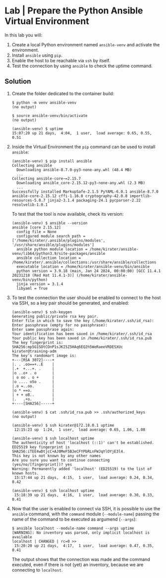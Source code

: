 # Lab | Prepare the Python Ansible Virtual Environment

In this lab you will:

1. Create a local Python environment named `ansible-venv` and activate the
   environment.
2. Install `ansible` using `pip`.
3. Enable the host to be reachable via `ssh` by itself.
4. Test the connection by using `ansible` to check the uptime command.

## Solution

1. Create the folder dedicated to the container build:

   ```console
   $ python -m venv ansible-venv
   (no output)

   $ source ansible-venv/bin/activate
   (no output)

   (ansible-venv) $ uptime
   15:07:20 up 21 days,  4:04,  1 user,  load average: 0.65, 0.55, 0.51
   ```

2. Inside the Virtual Environment the `pip` command can be used to install
   `ansible`:

   ```console
   (ansible-venv) $ pip install ansible
   Collecting ansible
     Downloading ansible-8.7.0-py3-none-any.whl (48.4 MB)
     ...
   Collecting ansible-core~=2.15.7
     Downloading ansible_core-2.15.12-py3-none-any.whl (2.3 MB)
     ...
   Successfully installed MarkupSafe-2.1.5 PyYAML-6.0.1 ansible-8.7.0 ansible-core-2.15.12 cffi-1.16.0 cryptography-42.0.8 importlib-resources-5.0.7 jinja2-3.1.4 packaging-24.1 pycparser-2.22 resolvelib-1.0.1
   ```

   To test that the tool is now available, check its version:

   ```console
   (ansible-venv) $ ansible --version
   ansible [core 2.15.12]
     config file = None
     configured module search path = ['/home/kirater/.ansible/plugins/modules', '/usr/share/ansible/plugins/modules']
     ansible python module location = /home/kirater/ansible-venv/lib64/python3.9/site-packages/ansible
     ansible collection location = /home/kirater/.ansible/collections:/usr/share/ansible/collections
     executable location = /home/kirater/ansible-venv/bin/ansible
     python version = 3.9.18 (main, Jan 24 2024, 00:00:00) [GCC 11.4.1 20231218 (Red Hat 11.4.1-3)] (/home/kirater/ansible-venv/bin/python)
     jinja version = 3.1.4
     libyaml = True
   ```

3. To test the connection the user should be enabled to connect to the host via
   SSH, so a key pair should be generated, and enabled:

   ```console
   (ansible-venv) $ ssh-keygen
   Generating public/private rsa key pair.
   Enter file in which to save the key (/home/kirater/.ssh/id_rsa):
   Enter passphrase (empty for no passphrase):
   Enter same passphrase again:
   Your identification has been saved in /home/kirater/.ssh/id_rsa
   Your public key has been saved in /home/kirater/.ssh/id_rsa.pub
   The key fingerprint is:
   SHA256:mp5G1SOtCOnP1sJKI5Z5HAq6EQ2h5WeRaeeVRDESXUc kirater@training-adm
   The key's randomart image is:
   +---[RSA 3072]----+
   |. . .oo==+..E    |
   |.+  +...+. .     |
   |o ..o+ . o       |
   | o oo . o +      |
   |o .... oSo .     |
   |.o =..oo.        |
   |o * ==o.         |
   | + + oB..        |
   |.   .+o.         |
   +----[SHA256]-----+

   (ansible-venv) $ cat .ssh/id_rsa.pub >> .ssh/authorized_keys
   (no output)

   (ansible-venv) $ ssh kirater@172.18.0.1 uptime
    12:15:23 up  1:24,  1 user,  load average: 0.65, 1.06, 1.08

   (ansible-venv) $ ssh localhost uptime
   The authenticity of host 'localhost (::1)' can't be established.
   ED25519 key fingerprint is SHA256:iTEE4wDtjcC+AJ0MeF5BJeCFYPbRLnFWJqYlOYjE3l4.
   This key is not known by any other names
   Are you sure you want to continue connecting (yes/no/[fingerprint])? yes
   Warning: Permanently added 'localhost' (ED25519) to the list of known hosts.
    15:17:44 up 21 days,  4:15,  1 user,  load average: 0.24, 0.34, 0.42

   (ansible-venv) $ ssh localhost uptime
    15:18:39 up 21 days,  4:16,  1 user,  load average: 0.30, 0.33, 0.41
   ```

4. Now that the user is enabled to connect via SSH, it is possible to use the
   `ansible` command, with the `command` module (`--module-name`) passing the
   name of the command to be executed as argumend (`--args`):

   ```console
   $ ansible localhost --module-name command --args uptime
   [WARNING]: No inventory was parsed, only implicit localhost is available
   localhost | CHANGED | rc=0 >>
    15:20:20 up 21 days,  4:17,  1 user,  load average: 0.47, 0.35, 0.41
   ```

   The output shows that the connection was made and the command executed, even
   if there is not (yet) an inventory, because we are connecting to `localhost`.
